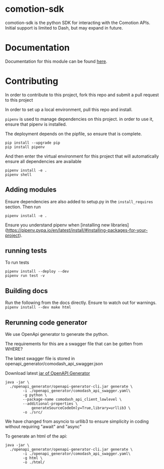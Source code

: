 # comotion-sdk

comotion-sdk is the python SDK for interacting with the Comotion APIs.  Initial support is limited to Dash, but may expand in future.


# Documentation

Documentation for this module can be found [here](https://comotionlabs.github.io/comotion-sdk/).

# Contributing

In order to contribute to this project, fork this repo and submit a pull request to this project

In order to set up a local environment, pull this repo and install.

`pipenv` is used to manage dependencies on this project. in order to use it, ensure that pipenv is installed.

The deployment depends on the pipfile, so ensure that is complete.

```
pip install --upgrade pip
pip install pipenv
```

And then enter the virtual environment for this project that will automatically ensure all dependencies are available

```
pipenv install -e .
pipenv shell
```

## Adding modules


Ensure dependencies are also added to setup.py in the `install_requires` section.  Then run

```
pipenv install -e .
```

Ensure you understand pipenv when [installing new libraries] (https://pipenv.pypa.io/en/latest/install/#installing-packages-for-your-project).


## running tests

To run tests
```
pipenv install --deploy --dev
pipenv run test -v
```


## Building docs

Run the following from the docs directly. Ensure to watch out for warnings.
`
pipenv install --dev
make html
`
## Rerunning code generator

We use OpenApi generator to generate the python.

The requirements for this are a swagger file that can be gotten from WHERE?

The latest swagger file is stored in openapi_generator/comodash_api_swagger.json

Download latest [jar of OpenAPI Generator](https://github.com/OpenAPITools/openapi-generator#13---download-jar)

```
java -jar \
  ./openapi_generator/openapi-generator-cli.jar generate \
        -i ./openapi_generator/comodash_api_swagger.yaml\
        -g python \
        --package-name comodash_api_client_lowlevel \
        --additional-properties \
            generateSourceCodeOnly=True,library=urllib3 \
        -o ./src/
```
We have changed from asyncio to urllib3 to ensure simplicity in coding without requiring "await" and "async"

To generate an html of the api:
```
java -jar \
  ./openapi_generator/openapi-generator-cli.jar generate \
        -i ./openapi_generator/comodash_api_swagger.yaml\
        -g html \
        -o ./html/
```